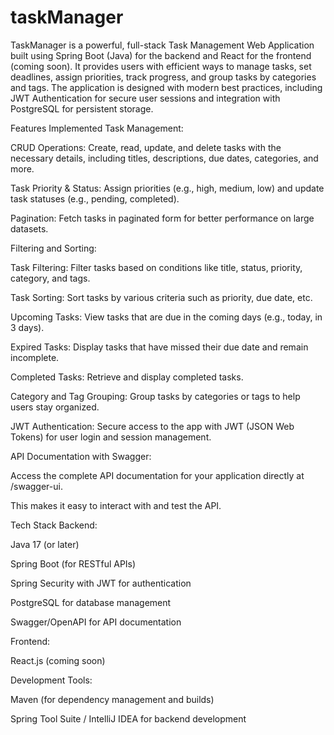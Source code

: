 # taskManager

TaskManager is a powerful, full-stack Task Management Web Application built using Spring Boot (Java) for the backend and React for the frontend (coming soon). It provides users with efficient ways to manage tasks, set deadlines, assign priorities, track progress, and group tasks by categories and tags. The application is designed with modern best practices, including JWT Authentication for secure user sessions and integration with PostgreSQL for persistent storage.

Features Implemented
Task Management:

CRUD Operations: Create, read, update, and delete tasks with the necessary details, including titles, descriptions, due dates, categories, and more.

Task Priority & Status: Assign priorities (e.g., high, medium, low) and update task statuses (e.g., pending, completed).

Pagination: Fetch tasks in paginated form for better performance on large datasets.

Filtering and Sorting:

Task Filtering: Filter tasks based on conditions like title, status, priority, category, and tags.

Task Sorting: Sort tasks by various criteria such as priority, due date, etc.

Upcoming Tasks: View tasks that are due in the coming days (e.g., today, in 3 days).

Expired Tasks: Display tasks that have missed their due date and remain incomplete.

Completed Tasks: Retrieve and display completed tasks.

Category and Tag Grouping: Group tasks by categories or tags to help users stay organized.

JWT Authentication: Secure access to the app with JWT (JSON Web Tokens) for user login and session management.

API Documentation with Swagger:

Access the complete API documentation for your application directly at /swagger-ui.

This makes it easy to interact with and test the API.

Tech Stack
Backend:

Java 17 (or later)

Spring Boot (for RESTful APIs)

Spring Security with JWT for authentication

PostgreSQL for database management

Swagger/OpenAPI for API documentation

Frontend:

React.js (coming soon)

Development Tools:

Maven (for dependency management and builds)

Spring Tool Suite / IntelliJ IDEA for backend development
